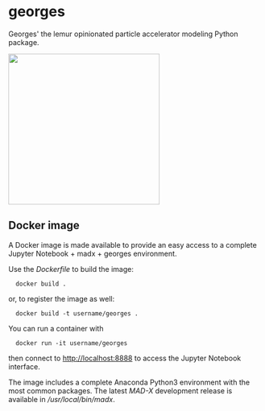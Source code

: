 # georges
Georges' the lemur opinionated particle accelerator modeling Python package.

<img src="https://github.com/chernals/georges/blob/master/georges.png" width="300" />

## Docker image
A Docker image is made available to provide an easy access to a complete Jupyter Notebook + madx + georges environment.
 
 Use  the *Dockerfile* to build the image:
 
 ```
   docker build .
```

or, to register the image as well:

```
  docker build -t username/georges .
```

You can run a container with

```
  docker run -it username/georges
```

then connect to [http://localhost:8888](http://localhost:8888 "Jupyter Notebook") to access the Jupyter Notebook interface.

The image includes a complete Anaconda Python3 environment with the most common packages. 
The latest *MAD-X* development release is available in */usr/local/bin/madx*.